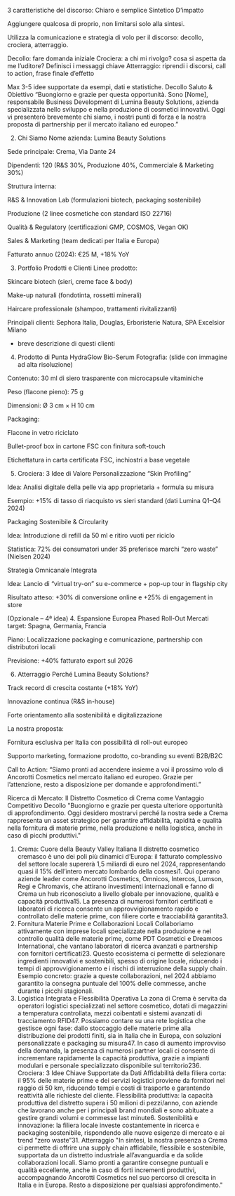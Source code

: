 3 caratteristiche del discorso:
Chiaro e semplice
Sintetico
D’impatto

Aggiungere qualcosa di proprio, non limitarsi solo alla sintesi.

Utilizza la comunicazione e strategia di volo per il discorso: decollo, crociera, atterraggio.

Decollo: fare domanda iniziale
Crociera: a chi mi rivolgo? cosa si aspetta da me l’uditore? Definisci i messaggi chiave
Atterraggio: riprendi i discorsi, call to action, frase finale d’effetto

Max 3-5 idee supportate da esempi, dati e statistiche.
 Decollo
Saluto & Obiettivo
 “Buongiorno e grazie per questa opportunità. Sono [Nome], responsabile Business Development di Lumina Beauty Solutions, azienda specializzata nello sviluppo e nella produzione di cosmetici innovativi. Oggi vi presenterò brevemente chi siamo, i nostri punti di forza e la nostra proposta di partnership per il mercato italiano ed europeo.”

2. Chi Siamo
Nome azienda: Lumina Beauty Solutions


Sede principale: Crema, Via Dante 24


Dipendenti: 120 (R&S 30%, Produzione 40%, Commerciale & Marketing 30%)


Struttura interna:


R&S & Innovation Lab (formulazioni biotech, packaging sostenibile)


Produzione (2 linee cosmetiche con standard ISO 22716)


Qualità & Regulatory (certificazioni GMP, COSMOS, Vegan OK)


Sales & Marketing (team dedicati per Italia e Europa)


Fatturato annuo (2024): €25 M, +18% YoY



3. Portfolio Prodotti e Clienti
Linee prodotto:


Skincare biotech (sieri, creme face & body)


Make-up naturali (fondotinta, rossetti minerali)


Haircare professionale (shampoo, trattamenti rivitalizzanti)


Principali clienti: Sephora Italia, Douglas, Erboristerie Natura, SPA Excelsior Milano
+ breve descrizione di questi clienti

4. Prodotto di Punta
HydraGlow Bio-Serum
Fotografia: (slide con immagine ad alta risoluzione)


Contenuto: 30 ml di siero trasparente con microcapsule vitaminiche


Peso (flacone pieno): 75 g


Dimensioni: Ø 3 cm × H 10 cm


Packaging:


Flacone in vetro riciclato


Bullet-proof box in cartone FSC con finitura soft-touch


Etichettatura in carta certificata FSC, inchiostri a base vegetale



5. Crociera: 3 Idee di Valore
Personalizzazione “Skin Profiling”


Idea: Analisi digitale della pelle via app proprietaria + formula su misura


Esempio: +15% di tasso di riacquisto vs sieri standard (dati Lumina Q1–Q4 2024)


Packaging Sostenibile & Circularity


Idea: Introduzione di refill da 50 ml e ritiro vuoti per riciclo


Statistica: 72% dei consumatori under 35 preferisce marchi “zero waste” (Nielsen 2024)


Strategia Omnicanale Integrata


Idea: Lancio di “virtual try-on” su e-commerce + pop-up tour in flagship city


Risultato atteso: +30% di conversione online e +25% di engagement in store


(Opzionale – 4ª idea)
 4. Espansione Europea Phased Roll-Out
Mercati target: Spagna, Germania, Francia


Piano: Localizzazione packaging e comunicazione, partnership con distributori locali


Previsione: +40% fatturato export sul 2026



6. Atterraggio
Perché Lumina Beauty Solutions?


Track record di crescita costante (+18% YoY)


Innovazione continua (R&S in-house)


Forte orientamento alla sostenibilità e digitalizzazione


La nostra proposta:


Fornitura esclusiva per Italia con possibilità di roll-out europeo


Supporto marketing, formazione prodotto, co-branding su eventi B2B/B2C


Call to Action:
 “Siamo pronti ad accendere insieme a voi il prossimo volo di Ancorotti Cosmetics nel mercato italiano ed europeo. Grazie per l’attenzione, resto a disposizione per domande e approfondimenti.”

Ricerca di Mercato: Il Distretto Cosmetico di Crema come Vantaggio Competitivo
Decollo
"Buongiorno e grazie per questa ulteriore opportunità di approfondimento. Oggi desidero mostrarvi perché la nostra sede a Crema rappresenta un asset strategico per garantire affidabilità, rapidità e qualità nella fornitura di materie prime, nella produzione e nella logistica, anche in caso di picchi produttivi."
1. Crema: Cuore della Beauty Valley Italiana
Il distretto cosmetico cremasco è uno dei poli più dinamici d’Europa: il fatturato complessivo del settore locale supererà 1,5 miliardi di euro nel 2024, rappresentando quasi il 15% dell’intero mercato lombardo della cosmesi1.
Qui operano aziende leader come Ancorotti Cosmetics, Omnicos, Intercos, Lumson, Regi e Chromavis, che attirano investimenti internazionali e fanno di Crema un hub riconosciuto a livello globale per innovazione, qualità e capacità produttiva15.
La presenza di numerosi fornitori certificati e laboratori di ricerca consente un approvvigionamento rapido e controllato delle materie prime, con filiere corte e tracciabilità garantita3.
2. Fornitura Materie Prime e Collaborazioni Locali
Collaboriamo attivamente con imprese locali specializzate nella produzione e nel controllo qualità delle materie prime, come PDT Cosmetici e Dreamcos International, che vantano laboratori di ricerca avanzati e partnership con fornitori certificati23.
Questo ecosistema ci permette di selezionare ingredienti innovativi e sostenibili, spesso di origine locale, riducendo i tempi di approvvigionamento e i rischi di interruzione della supply chain.
Esempio concreto: grazie a queste collaborazioni, nel 2024 abbiamo garantito la consegna puntuale del 100% delle commesse, anche durante i picchi stagionali.
3. Logistica Integrata e Flessibilità Operativa
La zona di Crema è servita da operatori logistici specializzati nel settore cosmetico, dotati di magazzini a temperatura controllata, mezzi coibentati e sistemi avanzati di tracciamento RFID47.
Possiamo contare su una rete logistica che gestisce ogni fase: dallo stoccaggio delle materie prime alla distribuzione dei prodotti finiti, sia in Italia che in Europa, con soluzioni personalizzate e packaging su misura47.
In caso di aumento improvviso della domanda, la presenza di numerosi partner locali ci consente di incrementare rapidamente la capacità produttiva, grazie a impianti modulari e personale specializzato disponibile sul territorio236.
Crociera: 3 Idee Chiave Supportate da Dati
Affidabilità della filiera corta: il 95% delle materie prime e dei servizi logistici proviene da fornitori nel raggio di 50 km, riducendo tempi e costi di trasporto e garantendo reattività alle richieste del cliente.
Flessibilità produttiva: la capacità produttiva del distretto supera i 50 milioni di pezzi/anno, con aziende che lavorano anche per i principali brand mondiali e sono abituate a gestire grandi volumi e commesse last minute6.
Sostenibilità e innovazione: la filiera locale investe costantemente in ricerca e packaging sostenibile, rispondendo alle nuove esigenze di mercato e ai trend “zero waste”31.
Atterraggio
"In sintesi, la nostra presenza a Crema ci permette di offrire una supply chain affidabile, flessibile e sostenibile, supportata da un distretto industriale all’avanguardia e da solide collaborazioni locali. Siamo pronti a garantire consegne puntuali e qualità eccellente, anche in caso di forti incrementi produttivi, accompagnando Ancorotti Cosmetics nel suo percorso di crescita in Italia e in Europa. Resto a disposizione per qualsiasi approfondimento."

